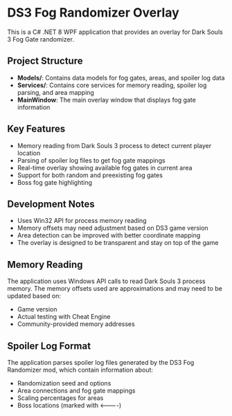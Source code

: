 <!-- Use this file to provide workspace-specific custom instructions to Copilot. For more details, visit https://code.visualstudio.com/docs/copilot/copilot-customization#_use-a-githubcopilotinstructionsmd-file -->

# DS3 Fog Randomizer Overlay

This is a C# .NET 8 WPF application that provides an overlay for Dark Souls 3 Fog Gate randomizer.

## Project Structure
- **Models/**: Contains data models for fog gates, areas, and spoiler log data
- **Services/**: Contains core services for memory reading, spoiler log parsing, and area mapping
- **MainWindow**: The main overlay window that displays fog gate information

## Key Features
- Memory reading from Dark Souls 3 process to detect current player location
- Parsing of spoiler log files to get fog gate mappings
- Real-time overlay showing available fog gates in current area
- Support for both random and preexisting fog gates
- Boss fog gate highlighting

## Development Notes
- Uses Win32 API for process memory reading
- Memory offsets may need adjustment based on DS3 game version
- Area detection can be improved with better coordinate mapping
- The overlay is designed to be transparent and stay on top of the game

## Memory Reading
The application uses Windows API calls to read Dark Souls 3 process memory. The memory offsets used are approximations and may need to be updated based on:
- Game version
- Actual testing with Cheat Engine
- Community-provided memory addresses

## Spoiler Log Format
The application parses spoiler log files generated by the DS3 Fog Randomizer mod, which contain information about:
- Randomization seed and options
- Area connections and fog gate mappings
- Scaling percentages for areas
- Boss locations (marked with <----)
